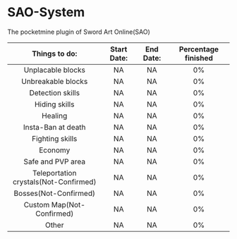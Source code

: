 # SAO-System
The pocketmine plugin of Sword Art Online(SAO)

|Things to do: | Start Date: | End Date: | Percentage finished |
| :---: | :---: | :---: | :---:|
|Unplacable blocks | NA | NA | 0% |
|Unbreakable blocks | NA | NA | 0% |
|Detection skills |NA | NA | 0% |
|Hiding skills | NA | NA | 0% |
|Healing | NA | NA | 0% |
|Insta-Ban at death | NA | NA | 0% |
|Fighting skills | NA | NA | 0% |
|Economy | NA | NA | 0% |
|Safe and PVP area | NA | NA | 0% |
|Teleportation crystals(Not-Confirmed) | NA | NA | 0% |
|Bosses(Not-Confirmed) | NA | NA | 0% |
|Custom Map(Not-Confirmed) | NA | NA | 0% |
|Other | NA | NA | 0% |
    

